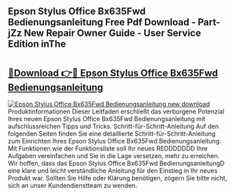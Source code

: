 ## Epson Stylus Office Bx635Fwd Bedienungsanleitung Free Pdf Download - Part-jZz New Repair Owner Guide - User Service Edition inThe

# <h2><a href="http://df19qwb.blite.top/?on=Epson+Stylus+Office+Bx635Fwd+Bedienungsanleitung">🔗Download 👉🔴 Epson Stylus Office Bx635Fwd Bedienungsanleitung</a></h2>

[![Epson Stylus Office Bx635Fwd Bedienungsanleitung new download](https://i.imgur.com/lujVjoI.png)](http://df19qwb.blite.top/?on=Epson+Stylus+Office+Bx635Fwd+Bedienungsanleitung)
Produktinformationen Dieser Leitfaden erschließt das verborgene Potenzial Ihres neuen Epson Stylus Office Bx635Fwd Bedienungsanleitung mit aufschlussreichen Tipps und Tricks. Schritt-für-Schritt-Anleitung Auf den folgenden Seiten finden Sie eine detaillierte Schritt-für-Schritt-Anleitung zum Einrichten Ihres Epson Stylus Office Bx635Fwd Bedienungsanleitung. Mit Funktionen wie der Funktionsliste soll Ihr neues REDDDDDDD Ihre Aufgaben vereinfachen und Sie in die Lage versetzen, mehr zu erreichen. Wir hoffen, dass das Epson Stylus Office Bx635Fwd BedienungsanleitungD eine klare und leicht verständliche Anleitung für den Einstieg in Ihr neues Produkt war. Sollten Sie Hilfe oder Klärung benötigen, zögern Sie bitte nicht, sich an unser Kundendienstteam zu wenden.
